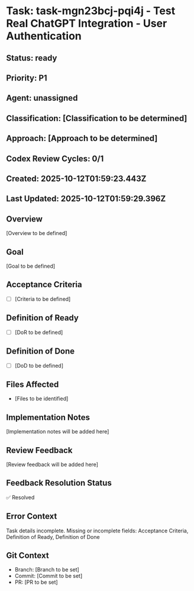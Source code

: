 # Task: task-mgn23bcj-pqi4j - Test Real ChatGPT Integration - User Authentication

## Status: ready

## Priority: P1

## Agent: unassigned

## Classification: [Classification to be determined]

## Approach: [Approach to be determined]

## Codex Review Cycles: 0/1

## Created: 2025-10-12T01:59:23.443Z
## Last Updated: 2025-10-12T01:59:29.396Z

## Overview
[Overview to be defined]

## Goal
[Goal to be defined]

## Acceptance Criteria
- [ ] [Criteria to be defined]

## Definition of Ready
- [ ] [DoR to be defined]

## Definition of Done
- [ ] [DoD to be defined]

## Files Affected
- [Files to be identified]

## Implementation Notes
[Implementation notes will be added here]

## Review Feedback
[Review feedback will be added here]

## Feedback Resolution Status
✅ Resolved

## Error Context
Task details incomplete. Missing or incomplete fields: Acceptance Criteria, Definition of Ready, Definition of Done

## Git Context
- Branch: [Branch to be set]
- Commit: [Commit to be set]
- PR: [PR to be set]
